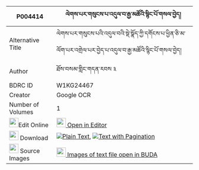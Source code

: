|P004414|ལེགས་པར་གསུངས་པ་འདུལ་བ་རྒྱ་མཚོའི་སྙིང་པོ་གསལ་བྱེད། 
| --- | --- 
|Alternative Title |ལེགས་པར་གསུངས་པའི་འདུལ་བའི་སྡེ་སྣོད་ཀྱི་དགོངས་པ་ཕྱིན་ཅི་མ་ལོག་པར་འགྲེལ་པར་བྱེད་པ་འདུལ་བ་རྒྱ་མཚོའི་སྙིང་པོ་གསལ་བྱེད།
|Author| ཐོས་བསམ་གླིང་གདན་རབས ༣
|BDRC ID | W1KG24467
|Creator | Google OCR
|Number of Volumes| 1
|<img width="25" src="https://img.icons8.com/color/25/000000/edit-property.png">Edit Online| [<img width="25" src="https://avatars.githubusercontent.com/u/45091458?s=200&v=4"> Open in Editor](http://editor.openpecha.org/P004414)
|<img width="25" src="https://img.icons8.com/fluent/48/000000/download-2.png"/>  Download | [![](https://img.icons8.com/color/20/000000/txt.png)Plain Text](https://github.com/Openpecha/P004414/releases/download/v1/lekpa_ra_sungpa_dulwa_gyatso_i_plain_P004414.zip), [![](https://img.icons8.com/color/20/000000/txt.png)Text with Pagination](https://github.com/Openpecha/P004414/releases/download/v1/lekpa_ra_sungpa_dulwa_gyatso_i_pages_P004414.zip)
|<img width="25" src="https://img.icons8.com/plasticine/100/000000/pictures-folder.png"/>  Source Images | [<img width="25" src="https://library.bdrc.io/icons/BUDA-small.svg"> Images of text file open in BUDA](https://library.bdrc.io/show/bdr:W1KG24467)